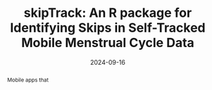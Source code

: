 ---
title: 'skipTrack: An R package for Identifying Skips in Self-Tracked Mobile Menstrual
  Cycle Data'
authors:
- Luke Duttweiler
- Shruthi Mahalingaiah
- Brent Coull
date: '2024-09-16'
publishDate: '2024-09-24T16:25:37.578108Z'
publication_types:
- article-journal
publication: '*Journal of Open Source Software*'
abstract: Mobile apps that 
---